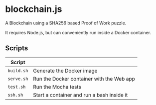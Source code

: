# blockchain.js
A Blockchain using a SHA256 based Proof of Work puzzle.

It requires Node.js, but can conveniently run inside a Docker container.

## Scripts

| Script     |                                           |
|----------- |-------------------------------------------|
|`build.sh`  | Generate the Docker image                 |
|`serve.sh`  | Run the Docker container with the Web app |
|`test.sh`   | Run the Mocha tests                       |
|`ssh.sh`    | Start a container and run a bash inside it|
